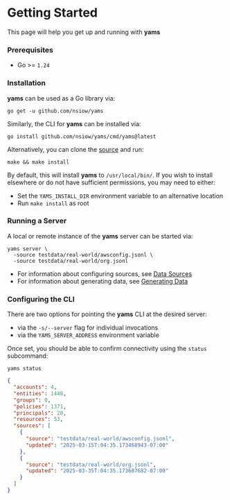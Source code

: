 # Getting Started

This page will help you get up and running with **yams**

### Prerequisites

- Go >= `1.24`

### Installation

**yams** can be used as a Go library via:
```shell
go get -u github.com/nsiow/yams
```

Similarly, the CLI for **yams** can be installed via:
```shell
go install github.com/nsiow/yams/cmd/yams@latest
```

Alternatively, you can clone the [source](https://github.com/nsiow/yams.git) and run:
```
make && make install
```

By default, this will install **yams** to `/usr/local/bin/`. If you wish to install elsewhere or
do not have sufficient permissions, you may need to either:

* Set the `YAMS_INSTALL_DIR` environment variable to an alternative location
* Run `make install` as root

### Running a Server

A local or remote instance of the **yams** server can be started via:
```shell
yams server \
  -source testdata/real-world/awsconfig.jsonl \
  -source testdata/real-world/org.jsonl
```

- For information about configuring sources, see [Data Sources](./data_sources.md)
- For information about generating data, see [Generating Data](./generating_data.md)

### Configuring the CLI

There are two options for pointing the **yams** CLI at the desired server:

- via the `-s/--server` flag for individual invocations
- via the `YAMS_SERVER_ADDRESS` environment variable

Once set, you should be able to confirm connectivity using the `status` subcommand:
```shell
yams status
```
```json
{
  "accounts": 4,
  "entities": 1448,
  "groups": 0,
  "policies": 1371,
  "principals": 20,
  "resources": 53,
  "sources": [
    {
      "source": "testdata/real-world/awsconfig.jsonl",
      "updated": "2025-03-15T:04:35.173468943-07:00"
    },
    {
      "source": "testdata/real-world/org.jsonl",
      "updated": "2025-03-35T:04:35.173687682-07:00"
    }
  ]
}
```
